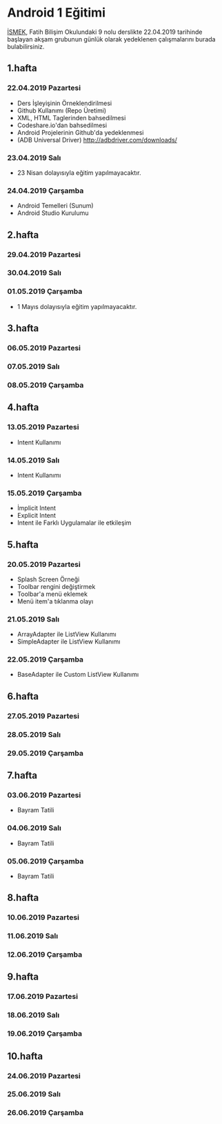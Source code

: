 # Android 1 Eğitimi

[İSMEK](http://ismek.istanbul), Fatih Bilişim Okulundaki 9 nolu derslikte 22.04.2019 tarihinde başlayan akşam grubunun günlük olarak yedeklenen çalışmalarını burada bulabilirsiniz.

## 1.hafta
### 22.04.2019 Pazartesi
- Ders İşleyişinin Örneklendirilmesi
- Github Kullanımı (Repo Üretimi)
- XML, HTML Taglerinden bahsedilmesi
- Codeshare.io'dan bahsedilmesi
- Android Projelerinin Github'da yedeklenmesi
- (ADB Universal Driver) http://adbdriver.com/downloads/
### 23.04.2019 Salı
- 23 Nisan dolayısıyla eğitim yapılmayacaktır.
### 24.04.2019 Çarşamba
- Android Temelleri (Sunum)
- Android Studio Kurulumu

## 2.hafta
### 29.04.2019 Pazartesi
### 30.04.2019 Salı
### 01.05.2019 Çarşamba
- 1 Mayıs dolayısıyla eğitim yapılmayacaktır.

## 3.hafta
### 06.05.2019 Pazartesi
### 07.05.2019 Salı
### 08.05.2019 Çarşamba

## 4.hafta
### 13.05.2019 Pazartesi
- Intent Kullanımı
### 14.05.2019 Salı
- Intent Kullanımı
### 15.05.2019 Çarşamba
- İmplicit Intent
- Explicit Intent
- Intent ile Farklı Uygulamalar ile etkileşim

## 5.hafta
### 20.05.2019 Pazartesi
- Splash Screen Örneği
- Toolbar rengini değiştirmek
- Toolbar'a menü eklemek
- Menü item'a tıklanma olayı
### 21.05.2019 Salı
- ArrayAdapter ile ListView Kullanımı
- SimpleAdapter ile ListView Kullanımı
### 22.05.2019 Çarşamba
- BaseAdapter ile Custom ListView Kullanımı

## 6.hafta
### 27.05.2019 Pazartesi
### 28.05.2019 Salı
### 29.05.2019 Çarşamba

## 7.hafta
### 03.06.2019 Pazartesi
- Bayram Tatili
### 04.06.2019 Salı
- Bayram Tatili
### 05.06.2019 Çarşamba
- Bayram Tatili

## 8.hafta
### 10.06.2019 Pazartesi
### 11.06.2019 Salı
### 12.06.2019 Çarşamba

## 9.hafta
### 17.06.2019 Pazartesi
### 18.06.2019 Salı
### 19.06.2019 Çarşamba

## 10.hafta
### 24.06.2019 Pazartesi
### 25.06.2019 Salı
### 26.06.2019 Çarşamba
